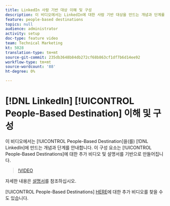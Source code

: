 ```yaml
---
title: LinkedIn 사람 기반 대상 이해 및 구성
description: 이 비디오에서는 LinkedIn에 대한 사람 기반 대상을 만드는 개념과 단계를 안내합니다. 사용자 기반 대상에 대한 추가 비디오 및 설명서를 기반으로 합니다.
feature: people-based destinations
topics: null
audience: administrator
activity: setup
doc-type: feature video
team: Technical Marketing
kt: 5028
translation-type: tm+mt
source-git-commit: 235db3648b84db272cf68b863cf1df7b6d14ee92
workflow-type: tm+mt
source-wordcount: '88'
ht-degree: 0%

---
```



# [!DNL LinkedIn] [!UICONTROL People-Based Destination] 이해 및 구성

이 비디오에서는 [!UICONTROL People-Based Destination]을(를) [!DNL LinkedIn]에 만드는 개념과 단계를 안내합니다. 이 구성 요소는 [!UICONTROL People-Based Destinations]에 대한 추가 비디오 및 설명서를 기반으로 만들어집니다.

>[!VIDEO](https://video.tv.adobe.com/v/34171/?quality=12)

자세한 내용은 [설명서](https://docs.adobe.com/content/help/en/audience-manager/user-guide/features/destinations/people-based/people-based-destinations-overview.html)를 참조하십시오.

[!UICONTROL People-Based Destinations] [HERE](https://adobe.ly/aamlearnpbd)에 대한 추가 비디오를 찾을 수도 있습니다.
